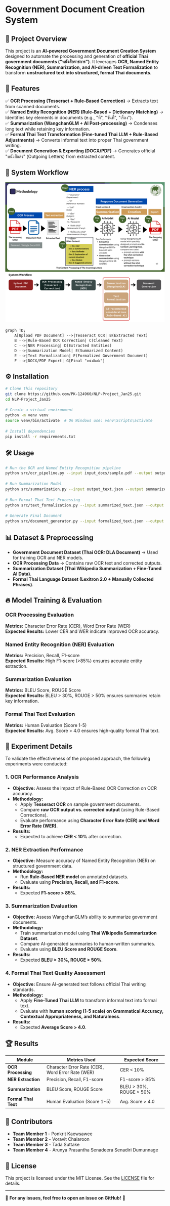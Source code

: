 # Government Document Creation System

## 📌 Project Overview
This project is an **AI-powered Government Document Creation System** designed to automate the processing and generation of **official Thai government documents ("หนังสือราชการ")**. It leverages **OCR, Named Entity Recognition (NER), Summarization, and AI-driven Text Formalization** to transform **unstructured text into structured, formal Thai documents**.

## 🚀 Features
✅ **OCR Processing (Tesseract + Rule-Based Correction)** → Extracts text from scanned documents.  
✅ **Named Entity Recognition (NER) (Rule-Based + Dictionary Matching)** → Identifies key elements in documents (e.g., "ที่", "วันที่", "เรื่อง").  
✅ **Summarization (WangchanGLM + AI Post-processing)** → Condenses long text while retaining key information.  
✅ **Formal Thai Text Transformation (Fine-tuned Thai LLM + Rule-Based Adjustments)** → Converts informal text into proper Thai government writing.  
✅ **Document Generation & Exporting (DOCX/PDF)** → Generates official "หนังสือส่ง" (Outgoing Letters) from extracted content.  

## 📜 System Workflow
![Workflow Diagram](images/Project_concept.png)
![Workflow Diagram](images/System_Workflow.png)
```mermaid
graph TD;
    A[Upload PDF Document] -->|Tesseract OCR| B(Extracted Text)
    B -->|Rule-Based OCR Correction| C(Cleaned Text)
    C -->|NER Processing| D(Extracted Entities)
    D -->|Summarization Model| E(Summarized Content)
    E -->|Text Formalization| F(Formalized Government Document)
    F -->|DOCX/PDF Export| G[Final "หนังสือส่ง"]
```

## ⚙️ Installation
```bash
# Clone this repository
git clone https://github.com/PK-124960/NLP-Project_Jan25.git
cd NLP-Project_Jan25

# Create a virtual environment
python -m venv venv
source venv/bin/activate  # On Windows use: venv\Scripts\activate

# Install dependencies
pip install -r requirements.txt
```

## 🛠️ Usage
```bash
# Run the OCR and Named Entity Recognition pipeline
python src/ocr_pipeline.py --input input_docs/sample.pdf --output output_text.json

# Run Summarization Model
python src/summarization.py --input output_text.json --output summarized_text.json

# Run Formal Thai Text Processing
python src/text_formalization.py --input summarized_text.json --output formalized_text.json

# Generate Final Document
python src/document_generator.py --input formalized_text.json --output final_document.docx
```

## 📊 Dataset & Preprocessing
- **Government Document Dataset (Thai OCR: DLA Document)** → Used for training OCR and NER models.
- **OCR Processing Data** → Contains raw OCR text and corrected outputs.
- **Summarization Dataset (Thai Wikipedia Summarization + Fine-Tuned AI Data)**.
- **Formal Thai Language Dataset (Lexitron 2.0 + Manually Collected Phrases)**.

## 🔥 Model Training & Evaluation
### OCR Processing Evaluation
**Metrics:** Character Error Rate (CER), Word Error Rate (WER)  
**Expected Results:** Lower CER and WER indicate improved OCR accuracy.  

### Named Entity Recognition (NER) Evaluation
**Metrics:** Precision, Recall, F1-score  
**Expected Results:** High F1-score (>85%) ensures accurate entity extraction.  

### Summarization Evaluation
**Metrics:** BLEU Score, ROUGE Score  
**Expected Results:** BLEU > 30%, ROUGE > 50% ensures summaries retain key information.  

### Formal Thai Text Evaluation
**Metrics:** Human Evaluation (Score 1-5)  
**Expected Results:** Avg. Score > 4.0 ensures high-quality formal Thai text.  

## 🧪 Experiment Details
To validate the effectiveness of the proposed approach, the following experiments were conducted:

### **1. OCR Performance Analysis**
- **Objective:** Assess the impact of Rule-Based OCR Correction on OCR accuracy.
- **Methodology:**
  - Apply **Tesseract OCR** on sample government documents.
  - Compare **raw OCR output vs. corrected output** (using Rule-Based Corrections).
  - Evaluate performance using **Character Error Rate (CER) and Word Error Rate (WER)**.
- **Results:**
  - Expected to achieve **CER < 10%** after correction.

### **2. NER Extraction Performance**
- **Objective:** Measure accuracy of Named Entity Recognition (NER) on structured government data.
- **Methodology:**
  - Run **Rule-Based NER model** on annotated datasets.
  - Evaluate using **Precision, Recall, and F1-score**.
- **Results:**
  - Expected **F1-score > 85%**.

### **3. Summarization Evaluation**
- **Objective:** Assess WangchanGLM’s ability to summarize government documents.
- **Methodology:**
  - Train summarization model using **Thai Wikipedia Summarization Dataset**.
  - Compare AI-generated summaries to human-written summaries.
  - Evaluate using **BLEU Score and ROUGE Score**.
- **Results:**
  - Expected **BLEU > 30%, ROUGE > 50%**.

### **4. Formal Thai Text Quality Assessment**
- **Objective:** Ensure AI-generated text follows official Thai writing standards.
- **Methodology:**
  - Apply **Fine-Tuned Thai LLM** to transform informal text into formal text.
  - Evaluate with **human scoring (1-5 scale) on Grammatical Accuracy, Contextual Appropriateness, and Naturalness**.
- **Results:**
  - Expected **Average Score > 4.0**.

## 🏆 Results
| **Module** | **Metrics Used** | **Expected Score** |
|------------|------------------|------------------|
| **OCR Processing** | Character Error Rate (CER), Word Error Rate (WER) | CER < 10% |
| **NER Extraction** | Precision, Recall, F1-score | F1-score > 85% |
| **Summarization** | BLEU Score, ROUGE Score | BLEU > 30%, ROUGE > 50% |
| **Formal Thai Text** | Human Evaluation (Score 1-5) | Avg. Score > 4.0 |

## 👥 Contributors
- **Team Member 1** - Ponkrit Kaewsawee
- **Team Member 2** - Voravit Chaiaroon 
- **Team Member 3** - Tada Suttake 
- **Team Member 4** - Arunya Prasantha Senadeera Senadiri Dumunnage

## 📄 License
This project is licensed under the MIT License. See the [LICENSE](LICENSE) file for details.

---
📢 **For any issues, feel free to open an issue on GitHub!** 🚀
